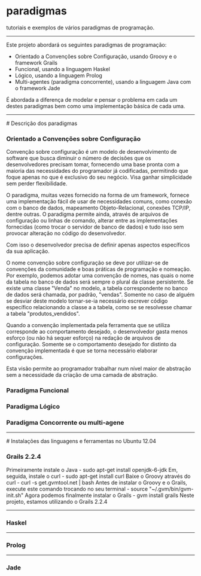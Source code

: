 # paradigmas
tutoriais e exemplos de vários paradigmas de programação.
<hr>
Este projeto abordará os seguintes paradigmas de programação:
<ul>
  <li>Orientado a Convenções sobre Configuração, usando Groovy e o framework Grails</li>
  <li>Funcional, usando a linguagem Haskel</li>
  <li>Lógico, usando a linguagem Prolog</li>
  <li>Multi-agentes (paradigma concorrente), usando a linguagem Java com o framework Jade</li>
</ul>
É abordada a diferença de modelar e pensar o problema em cada um destes paradigmas bem como uma implementação básica de cada uma.
<hr>
# Descrição dos paradigmas
<h3>Orientado a Convenções sobre Configuração</h3>

Convenção sobre configuração é um modelo de desenvolvimento de software que busca diminuir o número de decisões que os desenvolvedores precisam tomar, fornecendo uma base pronta com a maioria das necessidades do programador já codificadas, permitindo que foque apenas no que é exclusivo do seu negócio. Visa ganhar simplicidade sem perder flexibilidade.

O paradigma, muitas vezes fornecido na forma de um framework, fornece uma implementação fácil de usar de necessidades comuns, como conexão com o banco de dados, mapeamento Objeto-Relacional, conexões TCP/IP, dentre outras. O paradigma permite ainda, através de arquivos de configuração ou linhas de comando, alterar entre as implementações fornecidas (como trocar o servidor de banco de dados) e tudo isso sem provocar alteração no código do desenvolvedor.

Com isso o desenvolvedor precisa de definir apenas aspectos específicos da sua aplicação.

O nome convenção sobre configuração se deve por utilizar-se de convenções da comunidade e boas práticas de programação e nomeação. Por exemplo, podemos adotar uma convenção de nomes, nas quais o nome da tabela no banco de dados será sempre o plural da classe persistente. Se existe uma classe "Venda" no modelo, a tabela correspondente no banco de dados será chamada, por padrão, "vendas". Somente no caso de alguém se desviar deste modelo tornar-se-ia necessário escrever código específico relacionando a classe a a tabela, como se se resolvesse chamar a tabela "produtos_vendidos".

Quando a convenção implementada pela ferramenta que se utiliza corresponde ao comportamento desejado, o desenvolvedor gasta menos esforço (ou não há sequer esforço) na redação de arquivos de configuração. Somente se o comportamento desejado for distinto da convenção implementada é que se torna necessário elaborar configurações.

Esta visão permite ao programador trabalhar num nível maior de abstração sem a necessidade da criação de uma camada de abstração.

<h3>Paradigma Funcional</h3>
<h3>Paradigma Lógico</h3>
<h3>Paradigma Concorrente ou multi-agene</h3>
<hr>
# Instalações das linguagens e ferramentas no Ubuntu 12.04
<h3>Grails 2.2.4</h3>
Primeiramente instale o Java
- sudo apt-get install openjdk-6-jdk
Em, seguida, instale o curl
- sudo apt-get install curl
Baixe o Groovy através do curl
- curl -s get.gvmtool.net | bash
Antes de instalar o Groovy e o Grails, execute este comando trocando no seu terminal
- source "~/.gvm/bin/gvm-init.sh"
Agora podemos finalmente instalar o Grails
- gvm install grails <versão>
Neste projeto, estamos utilizando o Grails 2.2.4
<hr>
<h3>Haskel</h3>

<hr>
<h3>Prolog</h3>

<hr>
<h3>Jade</h3>
